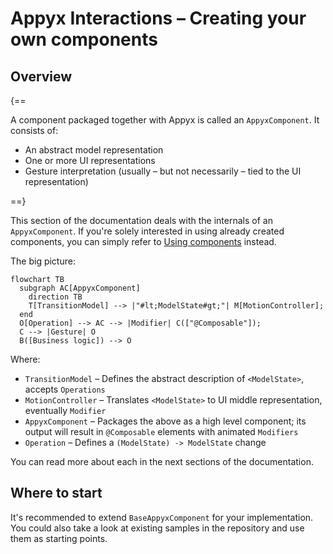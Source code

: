 # Appyx Interactions – Creating your own components

## Overview

{==

A component packaged together with Appyx is called an `AppyxComponent`. It consists of:

- An abstract model representation
- One or more UI representations
- Gesture interpretation (usually – but not necessarily – tied to the UI representation)

==}

This section of the documentation deals with the internals of an `AppyxComponent`. If you're solely interested in using already created components, you can simply refer to [Using components](usage.md) instead.

The big picture:

``` mermaid
flowchart TB
  subgraph AC[AppyxComponent]
    direction TB
    T[TransitionModel] --> |"#lt;ModelState#gt;"| M[MotionController];
  end
  O[Operation] --> AC --> |Modifier| C(["@Composable"]);
  C --> |Gesture| O
  B([Business logic]) --> O
```

Where:

* `TransitionModel` – Defines the abstract description of `<ModelState>`, accepts `Operations`
* `MotionController` – Translates `<ModelState>` to UI middle representation, eventually `Modifier`
* `AppyxComponent` – Packages the above as a high level component; its output will result in `@Composable` elements with animated `Modifiers`
* `Operation` – Defines a `(ModelState) -> ModelState` change

You can read more about each in the next sections of the documentation.


## Where to start

It's recommended to extend `BaseAppyxComponent` for your implementation. You could also take a look at existing samples in the repository and use them as starting points.


